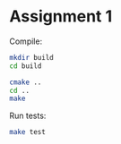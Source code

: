 # Assignment 1

Compile:

```bash
mkdir build
cd build

cmake ..
cd ..
make
```

Run tests:

```bash
make test
```
